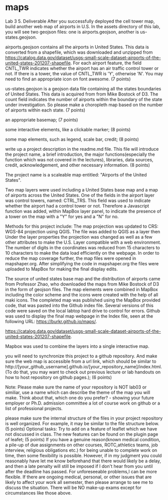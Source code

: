 # maps
Lab 3
5. Deliverable
After you successfully deployed the cell tower map, build another web map of airports in U.S. In the assets directory of this lab, you will see two geojson files: one is airports.geojson, another is us-states.geojson.

airports.geojson contains all the airports in United States. This data is converted from a shapefile, which was downloaded and unzipped from https://catalog.data.gov/dataset/usgs-small-scale-dataset-airports-of-the-united-states-201207-shapefile. For each airport feature, the field CNTL_TWR indicates whether the airport has an air traffic control tower or not. If there is a tower, the value of CNTL_TWR is 'Y', otherwise 'N'. You may need to find an appropriate icon on font awesome. (7 points)

us-states.geojson is a geojson data file containing all the states boundaries of United States. This data is acquired from from Mike Bostock of D3. The count field indicates the number of airports within the boundary of the state under investigation. So please make a choropleth map based on the number of airports within each state. (7 points)

an appropriate basemap; (7 points)

some interactive elements, like a clickable marker; (8 points)

some map elements, such as legend, scale bar, credit; (8 points)

write up a project description in the readme.md file. This file will introduce the project name, a brief introduction, the major functions(especially the function which was not covered in the lectures), libraries, data sources, credit, acknowledgement, and other necessary information. (8 points)

The project name is a scaleable map entitled: "Airports of the United States". 


Two map layers were used including a United States base map and a map of airports across the United States. One of the fields in the airport layer was control towers, named: CTRL_TRS. This field was used to indicate  whether the airport had a control tower or not. Therefore a Javascript function was added, within MapBox layer panel, to indicate the presence of a tower on the map with a "Y" for yes and a "N" for no.  

Methods for this project include: 
The map projection was updated to CRS: WGS-84 projection using QGIS. The file was added to QGIS as a layer then Under the layer properties the projection was changed as well as a few other attributes to make the U.S. Layer compatible with a web environment. The number of digits in the coordinates was reduced from 15 characters to 10 characters to make the data load efficiently on the webpage. 
In order to reduce the map coverage further, the map files were opened in mapshaper.org. After simplifying the code in mapshaper.org the files were uploaded to MapBox for making the final display edits. 

The source of united states base map and the distribution of airports came from Professor Zhao, who downloaded the maps from Mike Bostock of D3 in the form of geojson files. The map elements were combined in MapBox including the color scheme and the icons were created with the help of all maki icons. The completed map was published using the MapBox provided code, that was pasted into the Github index file. Several versions of this code were saved on the local labtop hard drive to control for errors. Github was used to display the final map webpage in the Index file, seen at the following URL: https://burkr.github.io/maps/. 




https://catalog.data.gov/dataset/usgs-small-scale-dataset-airports-of-the-united-states-201207-shapefile.

Mapbox was used to combine the layers into a single interactive map. 



you will need to synchronize this project to a github repository. And make sure the web map is accessible from a url link, which should be similar to http://[your_github_username].github.io/[your_repository_name]/index.html. (To do that, you may want to check out previous lecture or lab handouts on how to host repository on github pages.); (6 points)

Note: Please make sure the name of your repository is NOT lab03 or similiar, use a name which can describe the theme of the map you will make. Think about that, which one do you prefer? - showing your future employer or Ph.D. admission committee a lot of course work on github or a list of professional projects.

please make sure the internal structure of the files in your project repository is well organized. For example, it may be similar to the file structure below. (5 points)
Optional tasks:
Try to add on a feature of leaflet which we have not discussed in class. The new features can be found on the plugin page of leafet; (5 points)
If you have a genuine reason(known medical condition, a pile-up of due assignments on other courses, ROTC,athletics teams, job interview, religious obligations etc.) for being unable to complete work on time, then some flexibility is possible. However, if in my judgment you could reasonably have let me know beforehand that there would likely be a delay, and then a late penalty will still be imposed if I don't hear from you until after the deadline has passed. For unforeseeable problems,I can be more flexible. If there are ongoing medical, personal, or other issues that are likely to affect your work all semester, then please arrange to see me to discuss the situation. There will be NO make-up exams except for circumstances like those above.
